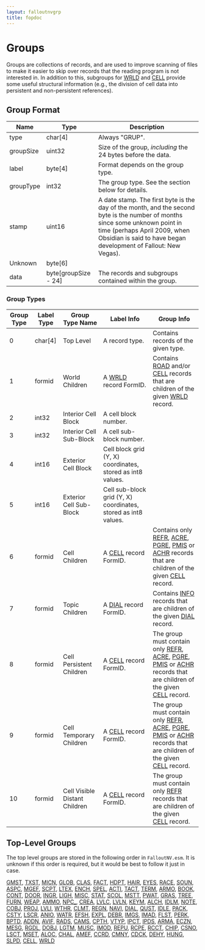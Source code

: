 ```yaml
---
layout: falloutnvgrp
title: fopdoc
---
```

Groups
======

Groups are collections of records, and are used to improve scanning of files to make it easier to skip over records that the reading program is not interested in. In addition to this, subgroups for [WRLD](Records/WRLD.md) and [CELL](Records/CELL.md) provide some useful structural information (e.g., the division of cell data into persistent and non-persistent references).

## Group Format

Name | Type | Description
-----|------|------------
type | char[4] | Always "GRUP".
groupSize | uint32 | Size of the group, *including* the 24 bytes before the data.
label | byte[4] | Format depends on the group type.
groupType | int32 | The group type. See the section below for details.
stamp | uint16 | A date stamp. The first byte is the day of the month, and the second byte is the number of months since some unknown point in time (perhaps April 2009, when Obsidian is said to have began development of Fallout: New Vegas).
Unknown | byte[6] |
data | byte[groupSize - 24] | The records and subgroups contained within the group.

### Group Types

Group Type | Label Type | Group Type Name | Label Info | Group Info
-----------|------------|-----------------|------------|-----------
0 | char[4] | Top Level | A record type. | Contains records of the given type.
1 | formid | World Children | A [WRLD](Records/WRLD.md) record FormID. | Contains [ROAD](Records/ROAD.md) and/or [CELL](Records/CELL.md) records that are children of the given [WRLD](Records/WRLD.md) record.
2 | int32 | Interior Cell Block | A cell block number. |
3 | int32 | Interior Cell Sub-Block | A cell sub-block number. |
4 | int16 | Exterior Cell Block | Cell block grid (Y, X) coordinates, stored as int8 values. |
5 | int16 | Exterior Cell Sub-Block | Cell sub-block grid (Y, X) coordinates, stored as int8 values. |
6 | formid | Cell Children | A [CELL](Records/CELL.md) record FormID. | Contains only [REFR](Records/REFR.md), [ACRE](Records/ACRE.md), [PGRE](Records/PGRE.md), [PMIS](Records/PMIS.md) or [ACHR](Records/ACHR.md) records that are children of the given [CELL](Records/CELL.md) record.
7 | formid | Topic Children | A [DIAL](Records/DIAL.md) record FormID. | Contains [INFO](Records/INFO.md) records that are children of the given [DIAL](Records/DIAL.md) record.
8 | formid | Cell Persistent Children | A [CELL](Records/CELL.md) record FormID. | The group must contain only [REFR](Records/REFR.md), [ACRE](Records/ACRE.md), [PGRE](Records/PGRE.md), [PMIS](Records/PMIS.md) or [ACHR](Records/ACHR.md) records that are children of the given [CELL](Records/CELL.md) record.
9 | formid | Cell Temporary Children | A [CELL](Records/CELL.md) record FormID. | The group must contain only [REFR](Records/REFR.md), [ACRE](Records/ACRE.md), [PGRE](Records/PGRE.md), [PMIS](Records/PMIS.md) or [ACHR](Records/ACHR.md) records that are children of the given [CELL](Records/CELL.md) record.
10 | formid | Cell Visible Distant Children | A [CELL](Records/CELL.md) record FormID. | The group must contain only [REFR](Records/REFR.md) records that are children of the given [CELL](Records/CELL.md) record.

## Top-Level Groups

The top level groups are stored in the following order in `FalloutNV.esm`. It is unknown if this order is required, but it would be best to follow it just in case.

[GMST](Records/GMST.md), [TXST](Records/TXST.md), [MICN](Records/MICN.md), [GLOB](Records/GLOB.md), [CLAS](Records/CLAS.md), [FACT](Records/FACT.md), [HDPT](Records/HDPT.md), [HAIR](Records/HAIR.md), [EYES](Records/EYES.md), [RACE](Records/RACE.md), [SOUN](Records/SOUN.md), [ASPC](Records/ASPC.md), [MGEF](Records/MGEF.md), [SCPT](Records/SCPT.md), [LTEX](Records/LTEX.md), [ENCH](Records/ENCH.md), [SPEL](Records/SPEL.md), [ACTI](Records/ACTI.md), [TACT](Records/TACT.md), [TERM](Records/TERM.md), [ARMO](Records/ARMO.md), [BOOK](Records/BOOK.md), [CONT](Records/CONT.md), [DOOR](Records/DOOR.md), [INGR](Records/INGR.md), [LIGH](Records/LIGH.md), [MISC](Records/MISC.md), [STAT](Records/STAT.md), [SCOL](Records/SCOL.md), [MSTT](Records/MSTT.md), [PWAT](Records/PWAT.md), [GRAS](Records/GRAS.md), [TREE](Records/TREE.md), [FURN](Records/FURN.md), [WEAP](Records/WEAP.md), [AMMO](Records/AMMO.md), [NPC_](Records/NPC_.md), [CREA](Records/CREA.md), [LVLC](Records/LVLC.md), [LVLN](Records/LVLN.md), [KEYM](Records/KEYM.md), [ALCH](Records/ALCH.md), [IDLM](Records/IDLM.md), [NOTE](Records/NOTE.md), [COBJ](Records/COBJ.md), [PROJ](Records/PROJ.md), [LVLI](Records/LVLI.md), [WTHR](Records/WTHR.md), [CLMT](Records/CLMT.md), [REGN](Records/REGN.md), [NAVI](Records/NAVI.md), [DIAL](Records/DIAL.md), [QUST](Records/QUST.md), [IDLE](Records/IDLE.md), [PACK](Records/PACK.md), [CSTY](Records/CSTY.md), [LSCR](Records/LSCR.md), [ANIO](Records/ANIO.md), [WATR](Records/WATR.md), [EFSH](Records/EFSH.md), [EXPL](Records/EXPL.md), [DEBR](Records/DEBR.md), [IMGS](Records/IMGS.md), [IMAD](Records/IMAD.md), [FLST](Records/FLST.md), [PERK](Records/PERK.md), [BPTD](Records/BPTD.md), [ADDN](Records/ADDN.md), [AVIF](Records/AVIF.md), [RADS](Records/RADS.md), [CAMS](Records/CAMS.md), [CPTH](Records/CPTH.md), [VTYP](Records/VTYP.md), [IPCT](Records/IPCT.md), [IPDS](Records/IPDS.md), [ARMA](Records/ARMA.md), [ECZN](Records/ECZN.md), [MESG](Records/MESG.md), [RGDL](Records/RGDL.md), [DOBJ](Records/DOBJ.md), [LGTM](Records/LGTM.md), [MUSC](Records/MUSC.md), [IMOD](Records/IMOD.md), [REPU](Records/REPU.md), [RCPE](Records/RCPE.md), [RCCT](Records/RCCT.md), [CHIP](Records/CHIP.md), [CSNO](Records/CSNO.md), [LSCT](Records/LSCT.md), [MSET](Records/MSET.md), [ALOC](Records/ALOC.md), [CHAL](Records/CHAL.md), [AMEF](Records/AMEF.md), [CCRD](Records/CCRD.md), [CMNY](Records/CMNY.md), [CDCK](Records/CDCK.md), [DEHY](Records/DEHY.md), [HUNG](Records/HUNG.md), [SLPD](Records/SLPD.md), [CELL](Records/CELL.md), [WRLD](Records/WRLD.md)
